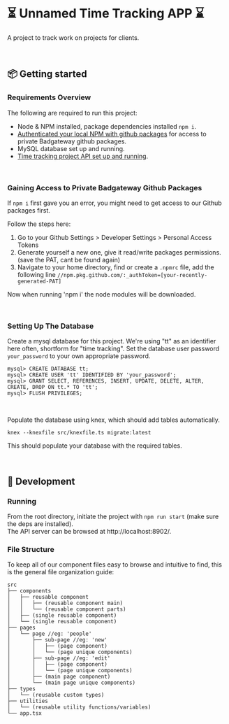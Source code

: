 # ⏳ Unnamed Time Tracking APP ⌛️

A project to track work on projects for clients.

<br>

## 📦 Getting started

### Requirements Overview

The following are required to run this project:

- Node & NPM installed, package dependencies installed `npm i`.
- [Authenticated your local NPM with github packages](https://docs.github.com/en/packages/working-with-a-github-packages-registry/working-with-the-npm-registry#authenticating-with-a-personal-access-token) for access to private Badgateway github packages.
- MySQL database set up and running.
- [Time tracking project API set up and running](https://github.com/badgateway/tt-api#readme).

<br>

### Gaining Access to Private Badgateway Github Packages

If `npm i` first gave you an error, you might need to get access to our Github
packages first.

Follow the steps here:

1. Go to your Github Settings > Developer Settings > Personal Access Tokens
2. Generate yourself a new one, give it read/write packages permissions. (save the PAT, cant be found again)
3. Navigate to your home directory, find or create a `.npmrc` file, add the following line
   `//npm.pkg.github.com/:_authToken=[your-recently-generated-PAT]`

Now when running 'npm i' the node modules will be downloaded.

<br>

### Setting Up The Database

Create a mysql database for this project. We're using "tt" as an identifier here often, shortform for "time tracking". Set the database user password `your_password` to your own appropriate password.
```
mysql> CREATE DATABASE tt;
mysql> CREATE USER 'tt' IDENTIFIED BY 'your_password';
mysql> GRANT SELECT, REFERENCES, INSERT, UPDATE, DELETE, ALTER, CREATE, DROP ON tt.* TO 'tt';
mysql> FLUSH PRIVILEGES;
```

<br>

Populate the database using knex, which should add tables automatically.<br>
```
knex --knexfile src/knexfile.ts migrate:latest
```

This should populate your database with the required tables.

<br>

## 👷 Development

### Running

From the root directory, initiate the project with `npm run start` (make sure the deps are installed).<br>
The API server can be browsed at http://localhost:8902/.

### File Structure

To keep all of our component files easy to browse and intuitive to find, this is the general file organization guide:
```
src
├── components
│   ├── reusable component
│   │   ├── (reusable component main)
│   │   └── (reusable component parts)
│   ├── (single reusable component)
│   └── (single reusable component)
├── pages
│   └── page //eg: 'people'
│       ├── sub-page //eg: 'new'
│       │   ├── (page component)
│       │   └── (page unique components)
│       ├── sub-page //eg: 'edit'
│       │   ├── (page component)
│       │   └── (page unique components)
│       ├── (main page component)
│       └── (main page unique components)
├── types
│   └── (reusable custom types)
├── utilities
│   └── (reusable utility functions/variables)
└── app.tsx
```
